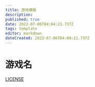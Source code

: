 ```yaml
---
title: 游戏模板
description: 
published: true
date: 2022-07-06T04:04:21.737Z
tags: template
editor: markdown
dateCreated: 2022-07-06T04:04:21.737Z
---
```


 # 游戏名
  [LICENSE](/LICENSE)
